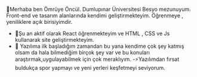 👋Merhaba ben Ömrüye Öncül. Dumlupınar Üniversitesi Besyo mezunuyum. Front-end ve tasarım alanlarında kendimi geliştirmekteyim. Öğrenmeye , yeniliklere açık birisiyimdir.

- 🔭Şu an aktif olarak React öğrenmekteyim ve HTML , CSS ve Js kullanarak site geliştirmekteyim.
- 💬 Yazılıma ilk başladığım zamandan bu yana kendime çok şey katmış olsam da hala bilmediğim birçok şey var ve bu konuları araştırmak,uygulayabilmek için çok meraklıyım.
-⚡Yazılımdan fırsat buldukça spor yapmayı ve yeni yerleri keşfetmeyi seviyorum.

